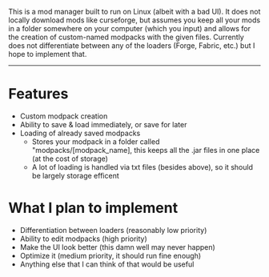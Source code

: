 This is a mod manager built to run on Linux (albeit with a bad UI). It does not locally download mods like curseforge, but assumes you keep all your mods in a folder somewhere on your computer (which you input) and allows for the creation of custom-named modpacks with the given files. Currently does not differentiate between any of the loaders (Forge, Fabric, etc.) but I hope to implement that.

----
# Features
- Custom modpack creation
- Ability to save & load immediately, or save for later
- Loading of already saved modpacks
  - Stores your modpack in a folder called "modpacks/[modpack_name], this keeps all the .jar files in one place (at the cost of storage)
  - A lot of loading is handled via txt files (besides above), so it should be largely storage efficent
  
# What I plan to implement
- Differentiation between loaders (reasonably low priority)
- Ability to edit modpacks (high priority)
- Make the UI look better (this damn well may never happen)
- Optimize it (medium priority, it should run fine enough)
- Anything else that I can think of that would be useful

